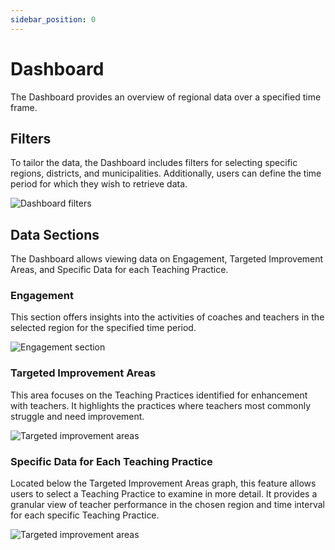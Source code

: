 ```yaml
---
sidebar_position: 0
---
```


# Dashboard

The Dashboard provides an overview of regional data over a specified time frame.

## Filters

To tailor the data, the Dashboard includes filters for selecting specific regions, districts, and municipalities. Additionally, users can define the time period for which they wish to retrieve data.

![Dashboard filters](/img/admin_getting_started/admin-dashboard-filters.png)

## Data Sections

The Dashboard allows viewing data on Engagement, Targeted Improvement Areas, and Specific Data for each Teaching Practice.

### Engagement

This section offers insights into the activities of coaches and teachers in the selected region for the specified time period.

![Engagement section](/img/admin_getting_started/admin-dashboard-engagement.png)

### Targeted Improvement Areas

This area focuses on the Teaching Practices identified for enhancement with teachers. It highlights the practices where teachers most commonly struggle and need improvement.

![Targeted improvement areas](/img/admin_getting_started/admin-dashbord-targeted.png)

### Specific Data for Each Teaching Practice

Located below the Targeted Improvement Areas graph, this feature allows users to select a Teaching Practice to examine in more detail. It provides a granular view of teacher performance in the chosen region and time interval for each specific Teaching Practice.

![Targeted improvement areas](/img/admin_getting_started/admin-dashboard-specific.png)
